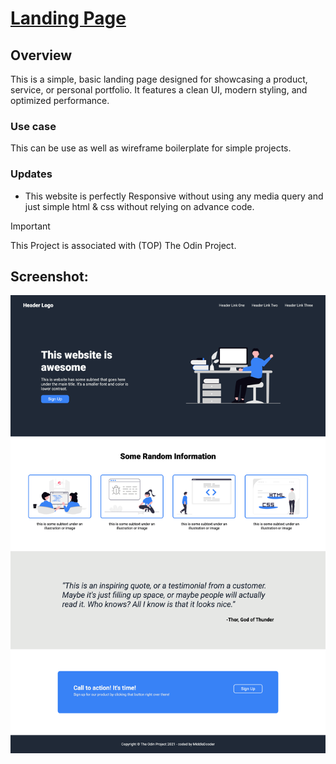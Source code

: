 # [Landing Page](https://middledcoder.github.io/basic-landing-page/)

## Overview
This is a simple, basic landing page designed for showcasing a product, service, or personal portfolio. It features a clean UI, modern styling, and optimized performance. 

### Use case
This can be use as well as wireframe boilerplate for simple projects.

### Updates
- This website is perfectly Responsive without using any media query and just simple html & css without relying on advance code.

> [!IMPORTANT]
> This Project is associated with (TOP) The Odin Project.

## Screenshot:
![Basic Landing Page](https://github.com/MiddleDcoder/basic-landing-page/blob/main/images/basic-landing-page_.png)
